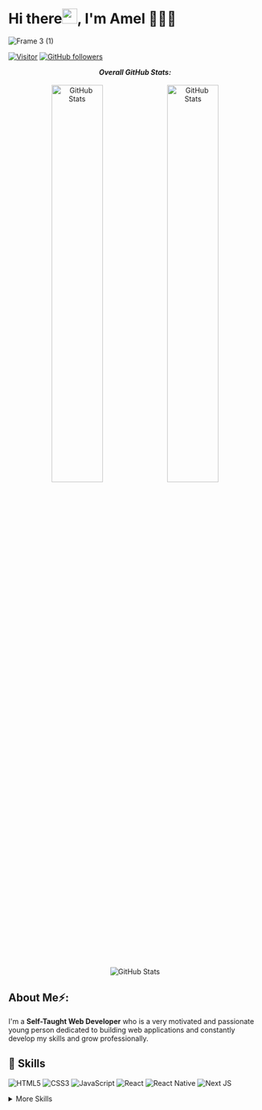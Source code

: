 # Hi there<img src="https://raw.githubusercontent.com/MartinHeinz/MartinHeinz/master/wave.gif" width="30px">, I'm Amel 👨🏻‍💻

![Frame 3 (1)](https://user-images.githubusercontent.com/53909124/108820066-eff3d280-75bb-11eb-8d6a-79132be8c668.png)

[![Visitor](https://visitor-badge.laobi.icu/badge?page_id=ADEV-00)](https://github.com/ADEV-00) [![GitHub followers](https://img.shields.io/github/followers/ADEV-00.svg?style=social&label=Follow)](https://github.com/ADEV-00?tab=followers)

<p align="center">
  <b><em>Overall GitHub Stats:</em></b> <br/><br/>
  <img src="https://github-readme-streak-stats.herokuapp.com/?user=ADEV-00" alt="GitHub Stats" width="45%"/>
  <img src="https://github-readme-stats.vercel.app/api?username=ADEV-00&show_icons=true&theme=react" alt="GitHub Stats" width="45%"/><br/>
  <img src="https://github-readme-stats.vercel.app/api/top-langs/?username=ADEV-00&layout=compact)](https://github.com/ADEV-00/github-readme-stats" alt="GitHub Stats" />
</p>

<h2> About Me⚡:</h2>

I'm a **Self-Taught Web Developer** who is a very motivated and passionate young person dedicated to building web applications and constantly develop my skills and grow professionally.

## 💼 Skills

![HTML5](https://img.shields.io/badge/html5-%23E34F26.svg?style=for-the-badge&logo=html5&logoColor=white)
![CSS3](https://img.shields.io/badge/css3-%231572B6.svg?style=for-the-badge&logo=css3&logoColor=white)
![JavaScript](https://img.shields.io/badge/javascript-%23323330.svg?style=for-the-badge&logo=javascript&logoColor=%23F7DF1E)
![React](https://img.shields.io/badge/react-%2320232a.svg?style=for-the-badge&logo=react&logoColor=%2361DAFB)
![React Native](https://img.shields.io/badge/react_native-%2320232a.svg?style=for-the-badge&logo=react&logoColor=%2361DAFB)
![Next JS](https://img.shields.io/badge/Next-black?style=for-the-badge&logo=next.js&logoColor=white)
<br>

<details>
<summary>More Skills</summary>
<br>
  
![NodeJS](https://img.shields.io/badge/node.js-6DA55F?style=for-the-badge&logo=node.js&logoColor=white)
![MongoDB](https://img.shields.io/badge/MongoDB-%234ea94b.svg?style=for-the-badge&logo=mongodb&logoColor=white)
![Express.js](https://img.shields.io/badge/express.js-%23404d59.svg?style=for-the-badge&logo=express&logoColor=%2361DAFB)
![TailwindCSS](https://img.shields.io/badge/tailwindcss-%2338B2AC.svg?style=for-the-badge&logo=tailwind-css&logoColor=white)
![SASS](https://img.shields.io/badge/SASS-hotpink.svg?style=for-the-badge&logo=SASS&logoColor=white)
![Redux](https://img.shields.io/badge/redux-%23593d88.svg?style=for-the-badge&logo=redux&logoColor=white)
![Figma](https://img.shields.io/badge/figma-%23F24E1E.svg?style=for-the-badge&logo=figma&logoColor=white)
![WordPress](https://img.shields.io/badge/WordPress-%23117AC9.svg?style=for-the-badge&logo=WordPress&logoColor=white)
</details>
